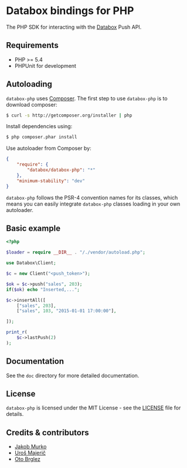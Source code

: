 # Databox bindings for PHP

The PHP SDK for interacting with the [Databox](http://databox.com) Push API.

## Requirements

* PHP >= 5.4
* PHPUnit for development

## Autoloading

`databox-php` uses [Composer](http://getcomposer.org).
The first step to use `databox-php` is to download composer:

```bash
$ curl -s http://getcomposer.org/installer | php
```

Install dependencies using:
```bash
$ php composer.phar install
```

Use autoloader from Composer by:

```json
{
    "require": {
        "databox/databox-php": "*"
    },
    "minimum-stability": "dev"
}
```

`databox-php` follows the PSR-4 convention names for its classes, which means you can easily integrate `databox-php` classes loading in your own autoloader.

## Basic example

```php
<?php

$loader = require __DIR__ . "/./vendor/autoload.php";

use Databox\Client;

$c = new Client("<push_token>");

$ok = $c->push("sales", 203);
if($ok) echo "Inserted,...";

$c->insertAll([
    ["sales", 203],
    ["sales", 103, "2015-01-01 17:00:00"],

]);

print_r(
    $c->lastPush(2)
);

```

## Documentation

See the `doc` directory for more detailed documentation. 

## License

`databox-php` is licensed under the MIT License - see the [LICENSE](LICENSE) file for details.

## Credits & contributors

- [Jakob Murko](http://github.com/sraka1)
- [Uroš Majerič](http://github.com/umajeric) 
- [Oto Brglez](https://github.com/otobrglez)